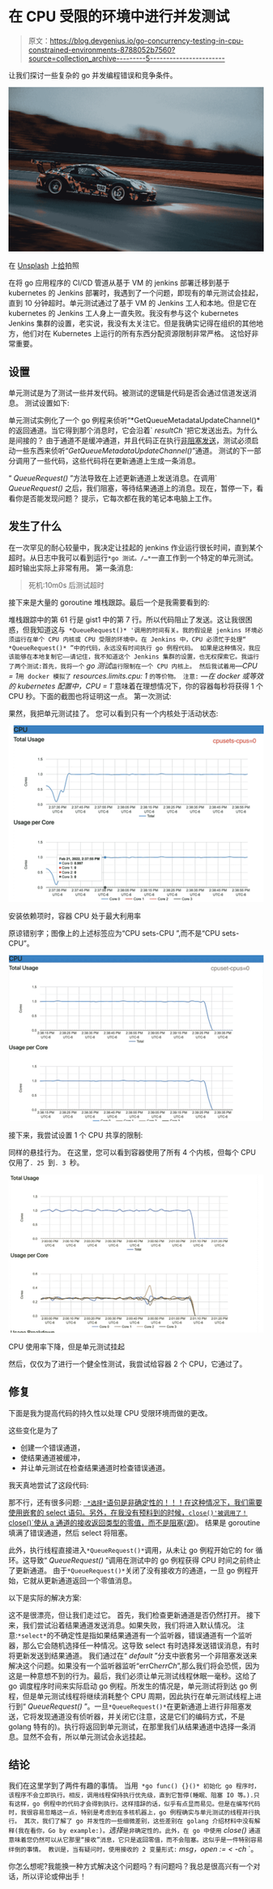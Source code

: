 # 在 CPU 受限的环境中进行并发测试

> 原文：<https://blog.devgenius.io/go-concurrency-testing-in-cpu-constrained-environments-8788052b7560?source=collection_archive---------5----------------------->

让我们探讨一些复杂的 go 并发编程错误和竞争条件。

![](img/49f6b3deae18118959365bca057d1a48.png)

在 [Unsplash](https://unsplash.com?utm_source=medium&utm_medium=referral) 上[给](https://unsplash.com/@laurentmedia?utm_source=medium&utm_medium=referral)拍照

在将 go 应用程序的 CI/CD 管道从基于 VM 的 jenkins 部署迁移到基于 kubernetes 的 Jenkins 部署时，我遇到了一个问题，即现有的单元测试会挂起，直到 10 分钟超时。单元测试通过了基于 VM 的 Jenkins 工人和本地。但是它在 kubernetes 的 Jenkins 工人身上一直失败。我没有参与这个 kubernetes Jenkins 集群的设置，老实说，我没有太关注它。但是我确实记得在组织的其他地方，他们对在 Kubernetes 上运行的所有东西分配资源限制非常严格。
这恰好非常重要。

## 设置

单元测试是为了测试一些并发代码。被测试的逻辑是代码是否会通过信道发送消息。
测试设置如下:

单元测试实例化了一个 go 例程来侦听“*GetQueueMetadataUpdateChannel()*的返回通道。当它得到那个消息时，它会沿着` *resultCh* '把它发送出去。为什么是间接的？
由于通道不是缓冲通道，并且代码正在执行[非阻塞发送](https://gobyexample.com/non-blocking-channel-operations)，测试必须启动一些东西来侦听“*GetQueueMetadataUpdateChannel()*”通道。
测试的下一部分调用了一些代码，这些代码将在更新通道上生成一条消息。

“ *QueueRequest()* ”方法导致在上述更新通道上发送消息。在调用` *QueueRequest()* 之后，我们阻塞，等待结果通道上的消息。现在，暂停一下，看看你是否能发现问题？
提示，它每次都在我的笔记本电脑上工作。

## 发生了什么

在一次罕见的耐心较量中，我决定让挂起的 jenkins 作业运行很长时间，直到某个超时。从日志中我可以看到运行` *go 测试。/…* `一直工作到一个特定的单元测试。超时输出实际上非常有用。
第一条消息:

> 死机:10m0s 后测试超时

接下来是大量的 goroutine 堆栈跟踪。最后一个是我需要看到的:

堆栈跟踪中的第 61 行是 gist1 中的第 7 行。所以代码阻止了发送。这让我很困惑，但我知道这与` *QueueRequest()* '调用的时间有关。我的假设是 jenkins 环境必须运行在单个 CPU 内核或 CPU 受限的环境中。在 Jenkins 中，CPU 必须忙于处理“ *QueueRequest()* ”中的代码，永远没有时间执行 go 例程代码。
如果是这种情况，我应该能够在本地复制它——请记住，我不知道这个 Jenkins 集群的设置，也无权探索它。我运行了两个测试:首先，我将一个` *go 测试*`运行限制在一个 CPU 内核上。
然后我试着用`*—CPU = 1*`用 docker 模拟了` *resources.limits.cpu: 1* `的等价物。
注意:` *—在 docker 或等效的 kubernetes 配置中，CPU = 1*`意味着在理想情况下，你的容器每秒将获得 1 个 CPU 秒。下面的截图也将证明这一点。
第一次测试:

果然，我把单元测试挂了。
您可以看到只有一个内核处于活动状态:

![](img/a799197a17ed0c5aff80402a4fe9bf18.png)

安装依赖项时，容器 CPU 处于最大利用率

原谅错别字；图像上的上述标签应为“CPU sets-CPU ”,而不是“CPU sets-CPU”。

![](img/d5e3597e8ba9e628cf95e1f0dbae2d48.png)

接下来，我尝试设置 1 个 CPU 共享的限制:

同样的悬挂行为。
在这里，您可以看到容器使用了所有 4 个内核，但每个 CPU 仅用了`. 25 `到`. 3 `秒。

![](img/1143c160733f36bc7607877f13de2a54.png)

CPU 使用率下降，但是单元测试挂起

然后，仅仅为了进行一个健全性测试，我尝试给容器 2 个 CPU，它通过了。

## 修复

下面是我为提高代码的持久性以处理 CPU 受限环境而做的更改。

这些变化是为了

*   创建一个错误通道，
*   使结果通道被缓冲，
*   并让单元测试在检查结果通道时检查错误通道。

我天真地尝试了这段代码:

那不行，还有很多问题:
[` *选择*`语句是非确定性的！！！在这种情况下，我们需要使用嵌套的 select 语句。另外，在我没有预料到的时候，` close()'被调用了！
`close()`使从 a 通道的接收返回类型的零值，而不是阻塞(](https://go.dev/ref/spec#Select_statements)[源](https://go.dev/ref/spec#Close))。
结果是 goroutine 填满了错误通道，然后 select 将阻塞。

此外，执行线程直接进入` *QueueRequest()* `调用，从未让 go 例程开始它的 for 循环。这导致“ *QueueRequest()* ”调用在测试中的 go 例程获得 CPU 时间之前终止了更新通道。
由于` *QueueRequest()* `关闭了没有接收方的通道，一旦 go 例程开始，它就从更新通道返回一个零值消息。

以下是实际的解决方案:

这不是很漂亮，但让我们走过它。
首先，我们检查更新通道是否仍然打开。
接下来，我们尝试沿着结果通道发送消息。如果失败，我们将进入默认情况。
注意:` *select* `的不确定性是指如果结果通道有一个监听器，错误通道有一个监听器，那么它会随机选择任一种情况。这导致 select 有时选择发送错误消息，有时将更新发送到结果通道。
我们通过在“ *default* ”分支中嵌套另一个非阻塞发送来解决这个问题。如果没有一个监听器监听“errCh*errCh*”,那么我们将会恐慌，因为这是一种意想不到的行为。最后，我们必须让单元测试线程休眠一毫秒。这给了 go 调度程序时间来实际启动 go 例程。所发生的情况是，单元测试将到达 go 例程，但是单元测试线程将继续消耗整个 CPU 周期，因此执行在单元测试线程上进行到“ *QueueRequest()* ”。一旦` *QueueRequest()* `在更新通道上进行非阻塞发送，它将发现通道没有侦听器，并关闭它(注意，这是它们的编码方式，不是 golang 特有的)。执行将返回到单元测试，在那里我们从结果通道中选择一条消息。显然不会有，所以单元测试会永远挂起。

## 结论

我们在这里学到了两件有趣的事情。
当用` *go func() {}()* 初始化 go 程序时，该程序不会立即执行。相反，调用线程保持执行优先级，直到它暂停(睡眠、阻塞 IO 等。).只有这样，go 例程中的代码才会得到执行。这样措辞的话，似乎有点显而易见。但是在编写代码时，我很容易忽略这一点，特别是考虑到在多核机器上，go 例程确实与单元测试的线程并行执行。
其次，我们了解了 go 并发性的一些细微差别，这些差别在 golang 介绍材料中没有解释(我在看你，Go by example:)。`*选择*`是非确定性的。此外，在 go 中使用` *close()* `通道意味着您仍然可以从它那里“接收”消息，它只是返回零值，而不会阻塞。这似乎是一件特别容易绊倒的事情。
教训是，当有疑问时，使用接收的 2 变量形式:` *msg，open := < -ch* `。

你怎么想呢?我能换一种方式解决这个问题吗？有问题吗？我总是很高兴有一个对话，所以评论或伸出手！